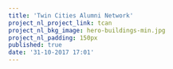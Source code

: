 ```yaml
---
title: 'Twin Cities Alumni Network'
project_nl_project_link: tcan
project_nl_bkg_image: hero-buildings-min.jpg
project_nl_padding: 150px
published: true
date: '31-10-2017 17:01'
---
```


